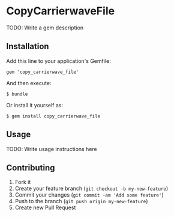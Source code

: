 # CopyCarrierwaveFile

TODO: Write a gem description

## Installation

Add this line to your application's Gemfile:

    gem 'copy_carrierwave_file'

And then execute:

    $ bundle

Or install it yourself as:

    $ gem install copy_carrierwave_file

## Usage

TODO: Write usage instructions here

## Contributing

1. Fork it
2. Create your feature branch (`git checkout -b my-new-feature`)
3. Commit your changes (`git commit -am 'Add some feature'`)
4. Push to the branch (`git push origin my-new-feature`)
5. Create new Pull Request
